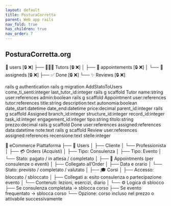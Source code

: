 ```yaml
---
layout: default
title: PosturaCorretta
parent: Web app rails
nav_fold: true
has_children: true
nav_order: 7
---
```



## PosturaCorretta.org
🙂 users [🔒 ❌]
├── 👩🏻‍🏫 Tutors [🔒 ❌]
│   ├── 📆 appointements [🔒 ❌]
│   └── 📄 assigneds [🔒 ❌]
├── ✅ Done [🔒 ❌]
└── ✨ Reviews [🔒 ❌]

rails g authentication
rails g migration AddStatoToUsers come_ti_senti:integer last_tutor_id:integer
rails g scaffold Tutor name:string user:references admin:boolean 
rails g scaffold Appointment user:references tutor:references title:string description:text autonomia:boolean date_start:datetime date_end:datetime price:decimal parent_id:integer
rails g scaffold Assigned branch_id:integer structure_id:integer record_id:integer task_id:integer engagement_id:integer tipo:string titolo:string prezzo:decimal
rails g scaffold Done user:references assigned:references data:datetime note:text
rails g scaffold Review user:references assigned:references recensione:text stelle:integer



🛒 eCommerce Piattaforma
├── 👤 Users
│   ├── Cliente
│   └── Professionista
│
├── 💳 Orders (Acquisti)
│   ├── Tipo: Consulenza
│   ├── Tipo: Evento
│   └── Stato: pagato / in attesa / completato
│
├── 📅 Appointments (per consulenze o eventi)
│   ├── Collegato all’Order
│   ├── Data e orario
│   └── Stato: previsto / completato / valutato
│
├── 🎓 Corsi
│   ├── Accesso: bloccato / sbloccato
│   ├── Collegati a: esito consulenza o partecipazione evento
│   └── Contenuti: lezioni, esercizi, diario
│
└── ⚙️ Logica di sblocco
    ├── Se consulenza completata → sblocca corso
    ├── Se evento frequentato → sblocca corso
    └── Opzione: corso incluso nel prezzo o attivabile successivamente